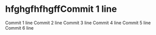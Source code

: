 # hfghgfhfhgffCommit 1 line
Commit 1 line
Commit 2 line
Commit 3 line
Commit 4 line
Commit 5 line
Commit 6 line
